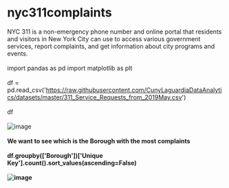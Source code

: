 # nyc311complaints
NYC 311 is a non-emergency phone number and online portal that residents and visitors in New York City can use to access various government services, report complaints, and get information about city programs and events.
<br>
<br>
import pandas as pd
import matplotlib as plt
<br>
<br>
df = pd.read_csv('https://raw.githubusercontent.com/CunyLaguardiaDataAnalytics/datasets/master/311_Service_Requests_from_2019May.csv')
<br>
<br>
df
<br>
<br>
![image](https://github.com/marcosalinas777/nyc311complaints/assets/95108103/5de6b4e3-4c0e-4003-b826-55dd4e1d193a)
<br>
<br>
<b>We want to see which is the Borough with the most complaints<b>
<br>
<br>
df.groupby(['Borough'])['Unique Key'].count().sort_values(ascending=False)
<br>
<br>
![image](https://github.com/marcosalinas777/nyc311complaints/assets/95108103/d6393ee1-4468-4614-a57b-b30f9faec8df)
<br>
<br>


